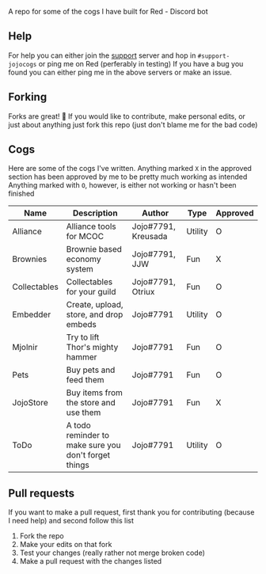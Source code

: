 A repo for some of the cogs I have built for Red - Discord bot

## Help
For help you can either join the [support](https://discord.gg/JmCFyq7) server and hop in `#support-jojocogs` or ping me on Red (perferably in testing)
If you have a bug you found you can either ping me in the above servers or make an issue.

## Forking
Forks are great! 🍴
If you would like to contribute, make personal edits, or just about anything just fork this repo (just don't blame me for the bad code)

## Cogs
Here are some of the cogs I've written. Anything marked `X` in the approved section has been approved by me to be pretty much working as intended
Anything marked with `O`, however, is either not working or hasn't been finished


| Name           | Description                                            | Author                 | Type     | Approved |
|----------------|--------------------------------------------------------|------------------------|----------|----------|
| Alliance       | Alliance tools for MCOC                                | Jojo#7791, Kreusada    | Utility  | O        |
| Brownies       | Brownie based economy system                           | Jojo#7791, JJW         | Fun      | X        |
| Collectables   | Collectables for your guild                            | Jojo#7791, Otriux      | Fun      | O        |
| Embedder       | Create, upload, store, and drop embeds                 | Jojo#7791              | Utility  | O        |
| Mjolnir        | Try to lift Thor's mighty hammer                       | Jojo#7791              | Fun      | O        |
| Pets           | Buy pets and feed them                                 | Jojo#7791              | Fun      | O        |
| JojoStore      | Buy items from the store and use them                  | Jojo#7791              | Fun      | X        |
| ToDo           | A todo reminder to make sure you don't forget things   | Jojo#7791              | Utility  | O        |

## Pull requests
If you want to make a pull request, first thank you for contributing (because I need help) and second follow this list
1. Fork the repo
2. Make your edits on that fork
3. Test your changes (really rather not merge broken code)
4. Make a pull request with the changes listed